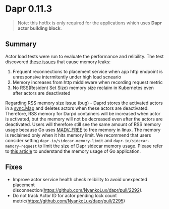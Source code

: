   
# Dapr 0.11.3

> Note: this hotfix is only required for the applications which uses **Dapr actor building block**.

## Summary

Actor load tests were run to evaluate the performance and relibility. The test discovered [these issues](https://github.com/NyankoLux/dapr/issues/2093) that cause memory leaks:

1. Frequent reconnections to placement service when app http endpoint is unresponsive intermitently under high load scneario
2. Memory increases from http middleware when recording request metric
3. No RSS(Resident Set Size) memory size reclaim in Kubernetes even after actors are deactivated

Regarding RSS memory size issue (bug) - Daprd stores the activated actors in a [sync.Map](https://golang.org/pkg/sync/#Map) and deletes actors when these actors are deactivated. Therefore, RSS memory for Darpd containers will be increased when actor is activated, but the memory will not be decreased even after the actors are deactivated. Users will therefore  still see the same amount of RSS memory usage because Go uses [MADV_FREE](https://github.com/golang/go/issues/23687) to free memory in linux. The memory is reclaimed only when it hits memory limit. We recommend that users consider setting `dapr.io/sidecar-memory-limit` and `dapr.io/sidecar-memory-request` to limit the size of Dapr sidecar memory usage. Please refer to [this article](https://www.bwplotka.dev/2019/golang-memory-monitoring/) to understand the memory usage of Go application.


## Fixes

* Improve actor service health check relibility to avoid unexpected placement disconnection(https://github.com/NyankoLux/dapr/pull/2292).
* Do not track Actor ID for actor pending lock count metric(https://github.com/NyankoLux/dapr/pull/2295)
